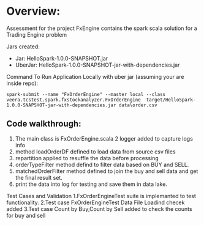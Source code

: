 # Overview:
Assessment for the project FxEngine contains the spark scala solution for a Trading Engine  problem

Jars created:
- Jar: HelloSpark-1.0.0-SNAPSHOT.jar
- UberJar: HelloSpark-1.0.0-SNAPSHOT-jar-with-dependencies.jar

Command To Run Application Locally with uber jar (assuming your are inside repo):
```
spark-submit --name "FxOrderEngine" --master local --class veera.tcstest.spark.fxstockanalyzer.FxOrderEngine  target/HelloSpark-1.0.0-SNAPSHOT-jar-with-dependencies.jar data\order.csv
```

## Code walkthrough:
1. The main class is FxOrderEngine.scala
2 logger added to capture logs info
3. method loadOrderDF  defined to load data from source csv files
4. repartition applied to resuffle the data before processing
5. orderTypeFilter method defind to filter data based on BUY and SELL.
6. matchedOrderFilter method defined to join the buy and sell data and get the final result set.
7. print the data into log for testing and save them in data lake.

 Test Cases and Validation
1.FxOrderEngineTest  suite is implemanted to test functionality.
2.Test case FxOrderEngineTest Data File Loadind checek added
3.Test case Count by Buy,Count by Sell added to check the counts for buy and sell
  
